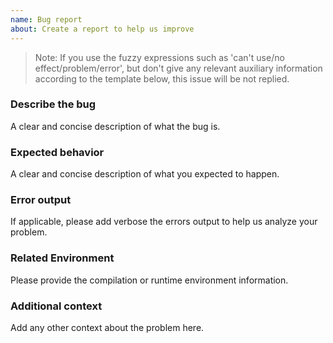 ```yaml
---
name: Bug report
about: Create a report to help us improve
---
```


> Note: If you use the fuzzy expressions such as 'can't use/no effect/problem/error', but don't give any relevant auxiliary information according to the template below, this issue will be not replied.

### Describe the bug
A clear and concise description of what the bug is.

### Expected behavior
A clear and concise description of what you expected to happen.

### Error output
If applicable, please add verbose the errors output to help us analyze your problem.

### Related Environment
Please provide the compilation or runtime environment information. 

### Additional context
Add any other context about the problem here.

